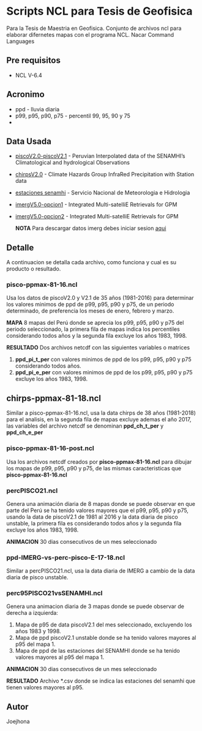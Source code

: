 # Scripts  NCL para Tesis de Geofisica

Para la Tesis de Maestria en Geofisica.
Conjunto de archivos ncl para elaborar difernetes mapas con el programa NCL.
Nacar Command Languages

## Pre requisitos 

* NCL V-6.4

## Acronimo

* ppd - lluvia diaria
* p99, p95, p90, p75 - percentil 99, 95, 90 y 75
* 

## Data Usada

* [piscoV2.0-piscoV2.1](ftp://ftp.senamhi.gob.pe/) - Peruvian Interpolated data of the SENAMHI’s Climatological and hydrological Observations
* [chirpsV2.0](http://chg.geog.ucsb.edu/data/chirps/#_Data) - Climate Hazards Group InfraRed Precipitation with Station data
* [estaciones senamhi](https://www.senamhi.gob.pe/?&p=estaciones) - Servicio Nacional de Meteorologia e Hidrologia
* [imergV5.0-opcion1](https://disc.gsfc.nasa.gov/) - Integrated Multi-satelliE Retrievals for GPM
* [imergV5.0-opcion2](https://disc.gsfc.nasa.gov/SSW/#keywords=) - Integrated Multi-satelliE Retrievals for GPM

    **NOTA** Para descargar datos imerg debes iniciar sesion [aqui](https://urs.earthdata.nasa.gov/home) 

## Detalle

A continuacion se detalla cada archivo, como funciona y cual es su producto o resultado.

### pisco-ppmax-81-16.ncl

Usa los datos de piscoV2.0 y V2.1 de 35 años (1981-2016) para determinar los valores minimos de ppd de p99, p95, p90 y p75, de un periodo determinado, de preferencia los meses de enero, febrero y marzo.

**MAPA** 8 mapas del Perú donde se aprecia los p99, p95, p90 y p75 del periodo seleccionado, la primera fila de mapas indica los percentiles considerando todos años y la segunda fila excluye los años 1983, 1998.

**RESULTADO** Dos archivos netcdf con las siguientes variables o matrices
1. **ppd_pi_t_per** con valores minimos de ppd de los p99, p95, p90 y p75 considerando todos años.
2. **ppd_pi_e_per** con valores minimos de ppd de los p99, p95, p90 y p75 excluye los años 1983, 1998.

## chirps-ppmax-81-18.ncl

Similar a pisco-ppmax-81-16.ncl, usa la data chirps de 38 años (1981-2018) para el analisis, en la segunda fila de mapas excluye ademas el año 2017, las variables del archivo netcdf se denominan **ppd_ch_t_per** y **ppd_ch_e_per**

### pisco-ppmax-81-16-post.ncl

Usa los archivos netcdf creados por **pisco-ppmax-81-16.ncl** para dibujar los mapas de p99, p95, p90 y p75, de las mismas caracteristicas que **pisco-ppmax-81-16.ncl**

### percPISCO21.ncl

Genera una animación diaria de 8 mapas donde se puede observar en que parte del Perú se ha tenido valores mayores que el p99, p95, p90 y p75, usando la data de piscoV2.1 de 1981 al 2016 y la data diaria de pisco unstable, la primera fila es considerando todos años y la segunda fila excluye los años 1983, 1998.

**ANIMACION** 30 dias consecutivos de un mes seleccionado

### ppd-IMERG-vs-perc-pisco-E-17-18.ncl

Similar a percPISCO21.ncl, usa la data diaria de IMERG a cambio de la data diaria de pisco unstable.

### perc95PISCO21vsSENAMHI.ncl

Genera una animacion diaria de 3 mapas donde se puede observar de derecha a izquierda:
1. Mapa de p95 de data piscoV2.1 del mes seleccionado, excluyendo los años 1983 y 1998.
2. Mapa de ppd piscoV2.1 unstable donde se ha tenido valores mayores al p95 del mapa 1.
3. Mapa de ppd de las estaciones del SENAMHI donde se ha tenido valores mayores al p95 del mapa 1.

**ANIMACION** 30 dias consecutivos de un mes seleccionado

**RESULTADO** Archivo *.csv donde se indica las estaciones del senamhi que tienen valores mayores al p95.



## Autor

Joejhona